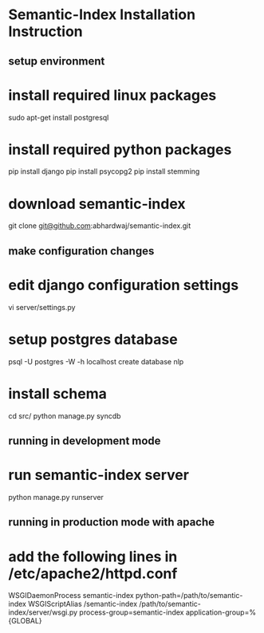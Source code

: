 Semantic-Index Installation Instruction
=====

## setup environment

# install required linux packages
sudo apt-get install postgresql


# install required python packages
pip install django
pip install psycopg2
pip install stemming


# download semantic-index
git clone git@github.com:abhardwaj/semantic-index.git


## make configuration changes

# edit django configuration settings
vi server/settings.py 

# setup postgres database
psql -U postgres -W -h localhost
create database nlp

# install schema
cd src/
python manage.py syncdb


## running in development mode

# run semantic-index server
python manage.py runserver


## running in production mode with apache

# add the following lines in /etc/apache2/httpd.conf
WSGIDaemonProcess semantic-index python-path=/path/to/semantic-index
WSGIScriptAlias /semantic-index /path/to/semantic-index/server/wsgi.py process-group=semantic-index application-group=%{GLOBAL}

